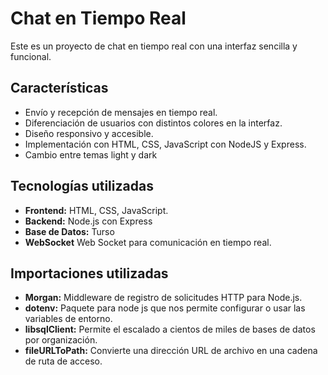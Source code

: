 # Chat en Tiempo Real

Este es un proyecto de chat en tiempo real con una interfaz sencilla y funcional.

## Características
- Envío y recepción de mensajes en tiempo real.
- Diferenciación de usuarios con distintos colores en la interfaz.
- Diseño responsivo y accesible.
- Implementación con HTML, CSS, JavaScript con NodeJS y Express.
- Cambio entre temas light y dark

## Tecnologías utilizadas
- **Frontend:** HTML, CSS, JavaScript.
- **Backend:** Node.js con Express
- **Base de Datos:** Turso
- **WebSocket** Web Socket para comunicación en tiempo real.

## Importaciones utilizadas
- **Morgan:** Middleware de registro de solicitudes HTTP para Node.js.
- **dotenv:** Paquete para node js que nos permite configurar o usar las variables de entorno.
- **libsqlClient:** Permite el escalado a cientos de miles de bases de datos por organización.
- **fileURLToPath:**  Convierte una dirección URL de archivo en una cadena de ruta de acceso.

